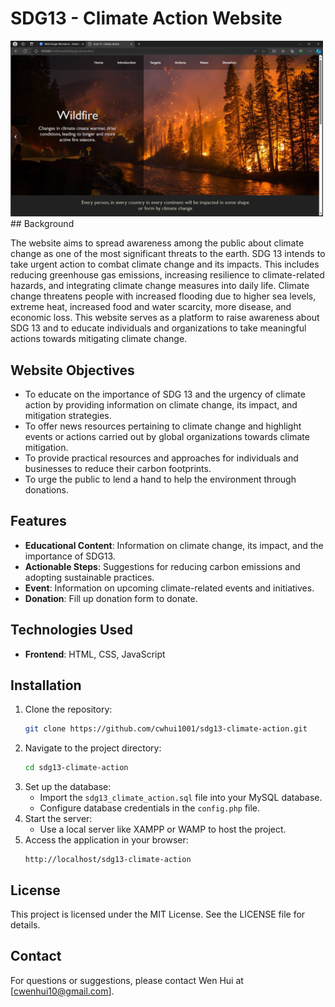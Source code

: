 # SDG13 - Climate Action Website
<img src="https://github.com/cwhui1001/SDG13-Climate-Action/blob/main/Screenshot%20(304).png" width="500">
## Background

The website aims to spread awareness among the public about climate change as one of the most significant threats to the earth. SDG 13 intends to take urgent action to combat climate change and its impacts. This includes reducing greenhouse gas emissions, increasing resilience to climate-related hazards, and integrating climate change measures into daily life. Climate change threatens people with increased flooding due to higher sea levels, extreme heat, increased food and water scarcity, more disease, and economic loss. This website serves as a platform to raise awareness about SDG 13 and to educate individuals and organizations to take meaningful actions towards mitigating climate change.

## Website Objectives

- To educate on the importance of SDG 13 and the urgency of climate action by providing information on climate change, its impact, and mitigation strategies.
- To offer news resources pertaining to climate change and highlight events or actions carried out by global organizations towards climate mitigation.
- To provide practical resources and approaches for individuals and businesses to reduce their carbon footprints.
- To urge the public to lend a hand to help the environment through donations.

## Features

- **Educational Content**: Information on climate change, its impact, and the importance of SDG13.
- **Actionable Steps**: Suggestions for reducing carbon emissions and adopting sustainable practices.
- **Event**: Information on upcoming climate-related events and initiatives.
- **Donation**: Fill up donation form to donate.

## Technologies Used

- **Frontend**: HTML, CSS, JavaScript

## Installation

1. Clone the repository:
   ```bash
   git clone https://github.com/cwhui1001/sdg13-climate-action.git
   ```
2. Navigate to the project directory:
   ```bash
   cd sdg13-climate-action
   ```
3. Set up the database:
   - Import the `sdg13_climate_action.sql` file into your MySQL database.
   - Configure database credentials in the `config.php` file.
4. Start the server:
   - Use a local server like XAMPP or WAMP to host the project.
5. Access the application in your browser:
   ```
   http://localhost/sdg13-climate-action
   ```

## License

This project is licensed under the MIT License. See the LICENSE file for details.

## Contact

For questions or suggestions, please contact Wen Hui at [cwenhui10@gmail.com].
